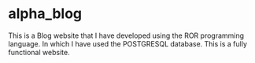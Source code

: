# alpha_blog
This is a Blog website that I have developed using the ROR programming language. In which I have used the POSTGRESQL database. This is a fully functional website.

